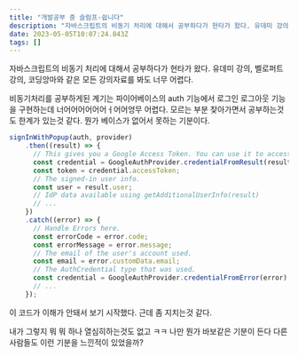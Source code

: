 ```yaml
---
title: "개발공부 중 슬럼프-쉽니다"
description: "자바스크립트의 비동기 처리에 대해서 공부하다가 현타가 왔다. 유데미 강의, 벨로퍼트 강의, 코딩앙마와 같은 모든 강의자료를 봐도 너무 어렵다. 비동기처리를 공부하게된 계기는 파이어베이스의 auth 기능에서 로그인 로그아웃 기능을 구현하는데 너어어어어어어ㅓ어어엉무 어렵다"
date: 2023-05-05T10:07:24.843Z
tags: []
---
```

자바스크립트의 비동기 처리에 대해서 공부하다가 현타가 왔다. 유데미 강의, 벨로퍼트 강의, 코딩앙마와 같은 모든 강의자료를 봐도 너무 어렵다. 

비동기처리를 공부하게된 계기는 파이어베이스의 auth 기능에서 로그인 로그아웃 기능을 구현하는데 너어어어어어어ㅓ어어엉무 어렵다. 모르는 부분 찾아가면서 공부하는것도 한계가 있는것 같다. 뭔가 베이스가 없어서 못하는 기분이다. 
```js
signInWithPopup(auth, provider)
    .then((result) => {
      // This gives you a Google Access Token. You can use it to access the Google API.
      const credential = GoogleAuthProvider.credentialFromResult(result);
      const token = credential.accessToken;
      // The signed-in user info.
      const user = result.user;
      // IdP data available using getAdditionalUserInfo(result)
      // ...
    })
    .catch((error) => {
      // Handle Errors here.
      const errorCode = error.code;
      const errorMessage = error.message;
      // The email of the user's account used.
      const email = error.customData.email;
      // The AuthCredential type that was used.
      const credential = GoogleAuthProvider.credentialFromError(error);
      // ...
    });
```

이 코드가 이해가 안돼서 보기 시작했다. 근데 좀 지치는것 같다. 

내가 그렇지 뭐 뭐 하나 열심히하는것도 없고 ㅋㅋ 나만 뭔가 바보같은 기분이 든다 다른 사람들도 이런 기분을 느낀적이 있었을까? 